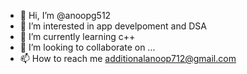 - 👋 Hi, I’m @anoopg512
- 👀 I’m interested in app develpoment and DSA
- 🌱 I’m currently learning c++
- 💞️ I’m looking to collaborate on ...
- 📫 How to reach me additionalanoop712@gmail.com

<!---
anoopg512/anoopg512 is a ✨ special ✨ repository because its `README.md` (this file) appears on your GitHub profile.
You can click the Preview link to take a look at your changes.
--->
